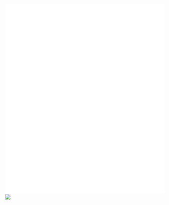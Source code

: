 ![](github-metrics.svg)
![](https://hit.yhype.me/github/profile?account_id=98999149)


<!-- Security scan triggered at 2025-09-02 02:54:27 -->

<!-- Security scan triggered at 2025-09-09 05:36:09 -->
